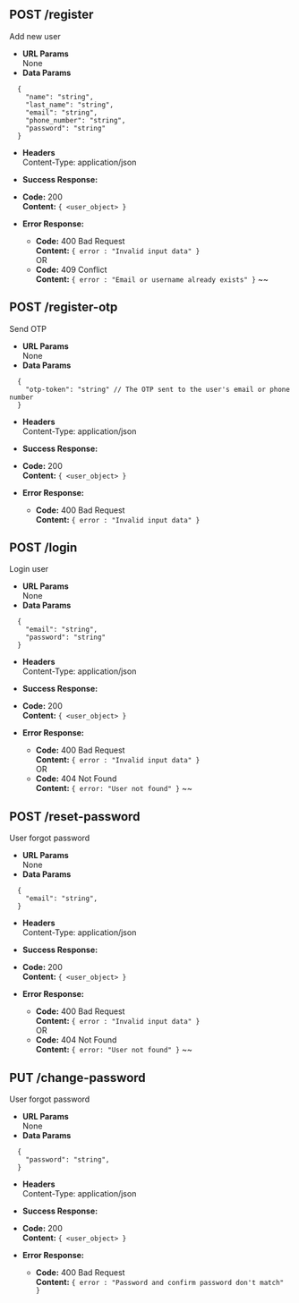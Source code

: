 ## **POST /register**

Add new user

- **URL Params**  
  None
- **Data Params**

```
  {
    "name": "string",
    "last_name": "string",
    "email": "string",
    "phone_number": "string",
    "password": "string"
  }
```

- **Headers**  
  Content-Type: application/json
- **Success Response:**
- **Code:** 200  
  **Content:** `{ <user_object> }`

- **Error Response:**
  - **Code:** 400 Bad Request  
    **Content:** `{ error : "Invalid input data" }`  
    OR
  - **Code:** 409 Conflict  
     **Content:** `{ error : "Email or username already exists" }`
    ~~

## **POST /register-otp**

Send OTP

- **URL Params**  
  None
- **Data Params**

```
  {
    "otp-token": "string" // The OTP sent to the user's email or phone number
  }
```

- **Headers**  
  Content-Type: application/json
- **Success Response:**
- **Code:** 200  
  **Content:** `{ <user_object> }`

- **Error Response:**
  - **Code:** 400 Bad Request  
    **Content:** `{ error : "Invalid input data" }`

## **POST /login**

Login user

- **URL Params**  
  None
- **Data Params**

```
  {
    "email": "string",
    "password": "string"
  }
```

- **Headers**  
  Content-Type: application/json
- **Success Response:**
- **Code:** 200  
  **Content:** `{ <user_object> }`

- **Error Response:**
  - **Code:** 400 Bad Request  
    **Content:** `{ error : "Invalid input data" }`  
    OR
  - **Code:** 404 Not Found  
     **Content:** `{ error: "User not found" }`
    ~~

## **POST /reset-password**

User forgot password

- **URL Params**  
  None
- **Data Params**

```
  {
    "email": "string",
  }
```

- **Headers**  
  Content-Type: application/json
- **Success Response:**
- **Code:** 200  
  **Content:** `{ <user_object> }`

- **Error Response:**
  - **Code:** 400 Bad Request  
    **Content:** `{ error : "Invalid input data" }`  
    OR
  - **Code:** 404 Not Found  
     **Content:** `{ error: "User not found" }`
    ~~

## **PUT /change-password**

User forgot password

- **URL Params**  
  None
- **Data Params**

```
  {
    "password": "string",
  }
```

- **Headers**  
  Content-Type: application/json
- **Success Response:**
- **Code:** 200  
  **Content:** `{ <user_object> }`

- **Error Response:**
  - **Code:** 400 Bad Request  
    **Content:** `{ error : "Password and confirm password don't match" }`

